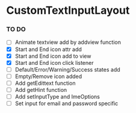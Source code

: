 # CustomTextInputLayout

### TO DO
  - [ ] Animate textview add by addview function
  - [x] Start and End icon attr add
  - [x] Start and End icon add to view
  - [x] Start and End icon click listener
  - [ ] Default/Error/Warning/Success states add
  - [ ] Empty/Remove icon added
  - [ ] Add getEdittext function
  - [ ] Add getHint function
  - [ ] Add setInputType and ImeOptions
  - [ ] Set input for email and password specific
